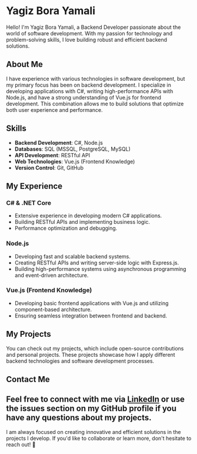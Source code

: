 # Yagiz Bora Yamali

Hello! I'm Yagiz Bora Yamali, a Backend Developer passionate about the world of software development. With my passion for technology and problem-solving skills, I love building robust and efficient backend solutions.

## About Me

I have experience with various technologies in software development, but my primary focus has been on backend development. I specialize in developing applications with C#, writing high-performance APIs with Node.js, and have a strong understanding of Vue.js for frontend development. This combination allows me to build solutions that optimize both user experience and performance.

## Skills

- **Backend Development**: C#, Node.js
- **Databases**: SQL (MSSQL, PostgreSQL, MySQL)
- **API Development**: RESTful API
- **Web Technologies**: Vue.js (Frontend Knowledge)
- **Version Control**: Git, GitHub

## My Experience

### C# & .NET Core

- Extensive experience in developing modern C# applications.
- Building RESTful APIs and implementing business logic.
- Performance optimization and debugging.

### Node.js

- Developing fast and scalable backend systems.
- Creating RESTful APIs and writing server-side logic with Express.js.
- Building high-performance systems using asynchronous programming and event-driven architecture.

### Vue.js (Frontend Knowledge)

- Developing basic frontend applications with Vue.js and utilizing component-based architecture.
- Ensuring seamless integration between frontend and backend.

## My Projects

You can check out my projects, which include open-source contributions and personal projects. These projects showcase how I apply different backend technologies and software development processes.

## Contact Me

Feel free to connect with me via [LinkedIn](https://www.linkedin.com/in/-yagiz-bora-yamali-/) or use the issues section on my GitHub profile if you have any questions about my projects.
---

I am always focused on creating innovative and efficient solutions in the projects I develop. If you'd like to collaborate or learn more, don't hesitate to reach out! 🚀
